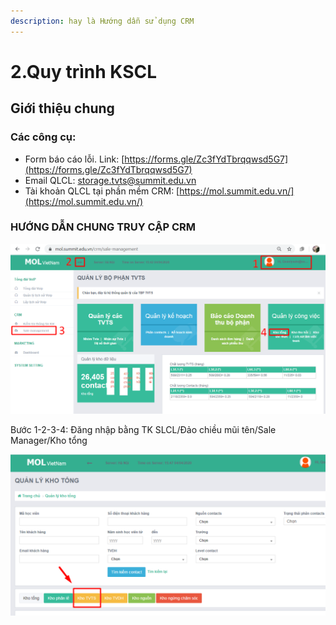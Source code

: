 ```yaml
---
description: hay là Hướng dẫn sử dụng CRM
---
```


# 2.Quy trình KSCL

## **Giới thiệu chung**

### **Các công cụ:**

* Form báo cáo lỗi. Link: [https://forms.gle/Zc3fYdTbrqqwsd5G7](https://forms.gle/Zc3fYdTbrqqwsd5G7)
* Email QLCL: storage.tvts@summit.edu.vn
* Tài khoản QLCL tại phần mềm CRM: [https://mol.summit.edu.vn/](https://mol.summit.edu.vn/) 

### **HƯỚNG DẪN CHUNG TRUY CẬP CRM**

![B&#x1B0;&#x1EDB;c 1-2-3-4](../../.gitbook/assets/mol.png)

Bước 1-2-3-4: Đăng nhập bằng TK SLCL/Đảo chiều mũi tên/Sale Manager/Kho tổng

![B&#x1B0;&#x1EDB;c 5](../../.gitbook/assets/mol2.png)


